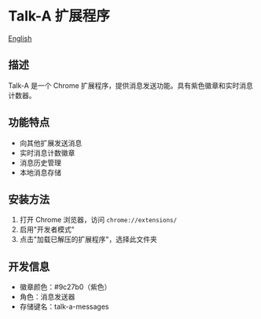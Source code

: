 # Talk-A 扩展程序

[English](README.md)

## 描述
Talk-A 是一个 Chrome 扩展程序，提供消息发送功能。具有紫色徽章和实时消息计数器。

## 功能特点
- 向其他扩展发送消息
- 实时消息计数徽章
- 消息历史管理
- 本地消息存储

## 安装方法
1. 打开 Chrome 浏览器，访问 `chrome://extensions/`
2. 启用"开发者模式"
3. 点击"加载已解压的扩展程序"，选择此文件夹

## 开发信息
- 徽章颜色：#9c27b0（紫色）
- 角色：消息发送器
- 存储键名：talk-a-messages